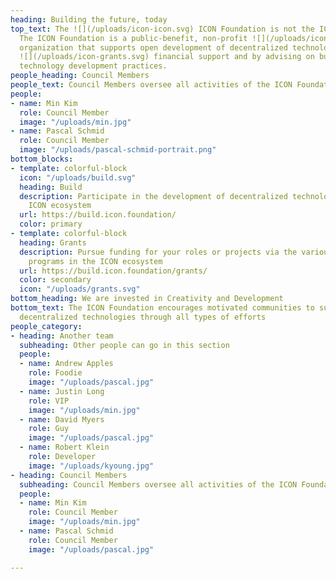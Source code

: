 ```yaml
---
heading: Building the future, today
top_text: The ![](/uploads/icon-icon.svg) ICON Foundation is not the ICON Project.
  The ICON Foundation is a public-benefit, non-profit ![](/uploads/icon-people.svg)
  organization that supports open development of decentralized technologies by providing
  ![](/uploads/icon-grants.svg) financial support and by advising on business and
  technology development practices.
people_heading: Council Members
people_text: Council Members oversee all activities of the ICON Foundation
people:
- name: Min Kim
  role: Council Member
  image: "/uploads/min.jpg"
- name: Pascal Schmid
  role: Council Member
  image: "/uploads/pascal-schmid-portrait.png"
bottom_blocks:
- template: colorful-block
  icon: "/uploads/build.svg"
  heading: Build
  description: Participate in the development of decentralized technologies with the
    ICON ecosystem
  url: https://build.icon.foundation/
  color: primary
- template: colorful-block
  heading: Grants
  description: Pursue funding for your roles or projects via the various economic
    programs in the ICON ecosystem
  url: https://build.icon.foundation/grants/
  color: secondary
  icon: "/uploads/grants.svg"
bottom_heading: We are invested in Creativity and Development
bottom_text: The ICON Foundation encourages motivated communities to support open,
  decentralized technologies through all types of efforts
people_category:
- heading: Another team
  subheading: Other people can go in this section
  people:
  - name: Andrew Apples
    role: Foodie
    image: "/uploads/pascal.jpg"
  - name: Justin Long
    role: VIP
    image: "/uploads/min.jpg"
  - name: David Myers
    role: Guy
    image: "/uploads/pascal.jpg"
  - name: Robert Klein
    role: Developer
    image: "/uploads/kyoung.jpg"
- heading: Council Members
  subheading: Council Members oversee all activities of the ICON Foundation
  people:
  - name: Min Kim
    role: Council Member
    image: "/uploads/min.jpg"
  - name: Pascal Schmid
    role: Council Member
    image: "/uploads/pascal.jpg"

---
```

